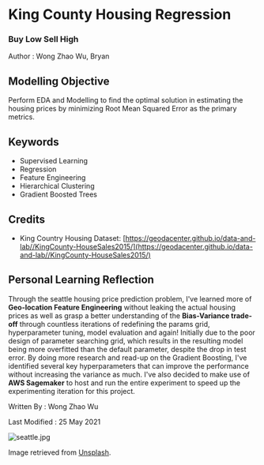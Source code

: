 # King County Housing Regression
### Buy Low Sell High

Author : Wong Zhao Wu, Bryan

## Modelling Objective
Perform EDA and Modelling to find the optimal solution in estimating the housing prices by minimizing Root Mean Squared Error as the primary metrics.

## Keywords
- Supervised Learning
- Regression
- Feature Engineering
- Hierarchical Clustering
- Gradient Boosted Trees

## Credits
- King Country Housing Dataset: [https://geodacenter.github.io/data-and-lab//KingCounty-HouseSales2015/](https://geodacenter.github.io/data-and-lab//KingCounty-HouseSales2015/)

## Personal Learning Reflection

Through the seattle housing price prediction problem, I've learned more of **Geo-location Feature Engineering** without leaking the actual housing prices as well as grasp a better understanding of the **Bias-Variance trade-off** through countless iterations of redefining the params grid, hyperparameter tuning, model evaluation and again! Initially due to the poor design of parameter searching grid, which results in the resulting model being more overfitted than the default parameter, despite the drop in test error. By doing more research and read-up on the Gradient Boosting, I've identified several key hyperparameters that can improve the performance without increasing the variance as much. I've also decided to make use of **AWS Sagemaker** to host and run the entire experiment to speed up the experimenting iteration for this project.

Written By : Wong Zhao Wu

Last Modified : 25 May 2021

![seattle.jpg](https://images.unsplash.com/photo-1502175353174-a7a70e73b362?ixid=MnwxMjA3fDB8MHxwaG90by1wYWdlfHx8fGVufDB8fHx8&ixlib=rb-1.2.1&auto=format&fit=crop&w=970&q=80)

Image retrieved from [Unsplash](https://unsplash.com/photos/skUTVJi8-jc).
